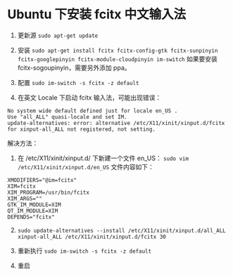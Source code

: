 ﻿# Ubuntu 下安装 fcitx 中文输入法

1. 更新源
`sudo apt-get update`

2. 安装
`sudo apt-get install fcitx fcitx-config-gtk fcitx-sunpinyin fcitx-googlepinyin fcitx-module-cloudpinyin im-switch`
如果要安装 fcitx-sogoupinyin，需要另外添加 ppa。

3. 配置
`sudo im-switch -s fcitx -z default`

4. 在英文 Locale 下启动 fcitx 输入法，可能出现错误：
```
No system wide default defined just for locale en_US .
Use "all_ALL" quasi-locale and set IM.
update-alternatives: error: alternative /etc/X11/xinit/xinput.d/fcitx for xinput-all_ALL not registered, not setting.
```
解决方法：

  1. 在 /etc/X11/xinit/xinput.d/ 下新建一个文件 en_US：
  `sudo vim /etc/X11/xinit/xinput.d/en_US`
  文件内容如下：
  ```
  XMODIFIERS="@im=fcitx"
  XIM=fcitx
  XIM_PROGRAM=/usr/bin/fcitx
  XIM_ARGS=""
  GTK_IM_MODULE=XIM
  QT_IM_MODULE=XIM
  DEPENDS="fcitx"
  ```

  2. `sudo update-alternatives --install /etc/X11/xinit/xinput.d/all_ALL xinput-all_ALL /etc/X11/xinit/xinput.d/fcitx 30`

  3. 重新执行
  `sudo im-switch -s fcitx -z default`

5. 重启
